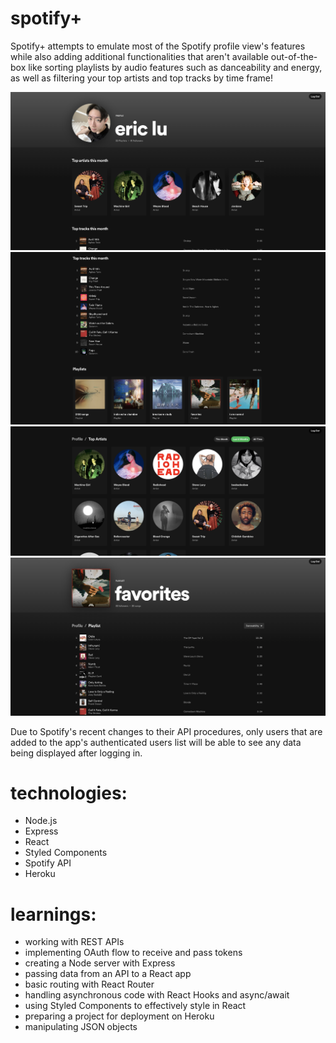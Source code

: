 # spotify+

Spotify+ attempts to emulate most of the Spotify profile view's features while also adding additional functionalities that aren't available out-of-the-box like sorting playlists by audio features such as danceability and energy, as well as filtering your top artists and top tracks by time frame!

<img src="./readme_files/mainpageviewa.png" alt="main login demo">

<img src="./readme_files/mainpageviewb.png" alt="main login demo">

<img src="./readme_files/artistview.png" alt="artistview demo">

<img src="./readme_files/audiofeaturesview.png" alt="audiofeatures demo">

Due to Spotify's recent changes to their API procedures, only users that are added to the app's authenticated users list will be able to see any data being displayed after logging in.

# technologies:

- Node.js
- Express
- React
- Styled Components
- Spotify API
- Heroku

# learnings:

- working with REST APIs
- implementing OAuth flow to receive and pass tokens
- creating a Node server with Express
- passing data from an API to a React app
- basic routing with React Router
- handling asynchronous code with React Hooks and async/await
- using Styled Components to effectively style in React
- preparing a project for deployment on Heroku
- manipulating JSON objects
